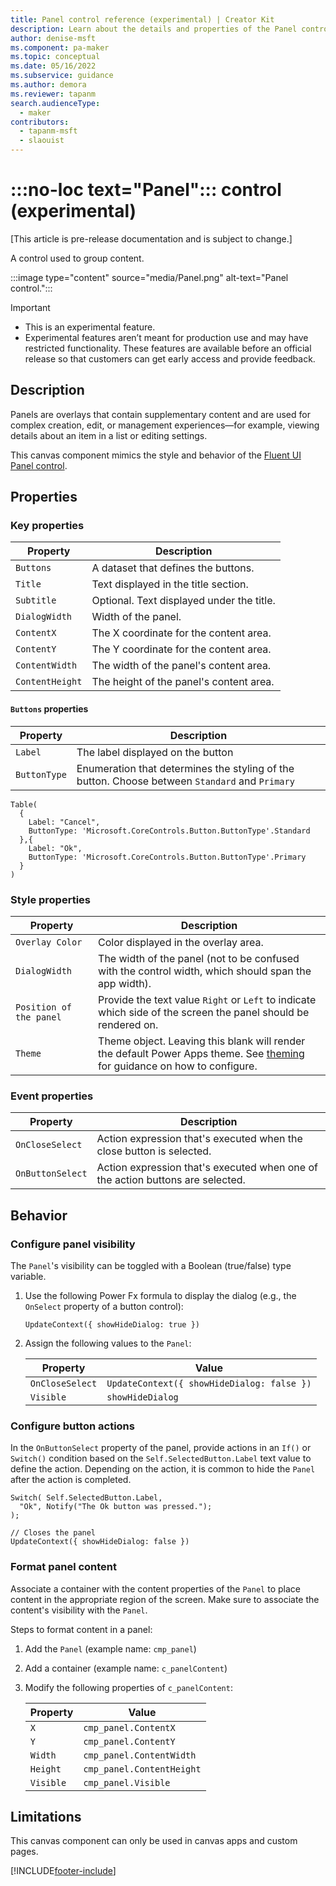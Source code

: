 ```yaml
---
title: Panel control reference (experimental) | Creator Kit
description: Learn about the details and properties of the Panel control in the Creator Kit.
author: denise-msft
ms.component: pa-maker
ms.topic: conceptual
ms.date: 05/16/2022
ms.subservice: guidance
ms.author: demora
ms.reviewer: tapanm
search.audienceType: 
  - maker
contributors:
  - tapanm-msft
  - slaouist
---
```

# :::no-loc text="Panel"::: control (experimental)

[This article is pre-release documentation and is subject to change.]

A control used to group content.

:::image type="content" source="media/Panel.png" alt-text="Panel control.":::

> [!IMPORTANT]
> - This is an experimental feature.
> - Experimental features aren’t meant for production use and may have restricted functionality. These features are available before an official release so that customers can get early access and provide feedback.

## Description

Panels are overlays that contain supplementary content and are used for complex creation, edit, or management experiences—for example, viewing details about an item in a list or editing settings.

This canvas component mimics the style and behavior of the [Fluent UI Panel control](https://developer.microsoft.com/fluentui#/controls/web/Panel).

## Properties

### Key properties

| Property | Description |
| -------- | ----------- |
| `Buttons` | A dataset that defines the buttons. |
| `Title` | Text displayed in the title section. |
| `Subtitle` | Optional. Text displayed under the title. |
| `DialogWidth` | Width of the panel. |
| `ContentX` | The X coordinate for the content area. |
| `ContentY` | The Y coordinate for the content area. |
| `ContentWidth` | The width of the panel's content area. |
| `ContentHeight` | The height of the panel's content area. |

#### `Buttons` properties

| Property | Description |
| -------- | ----------- |
| `Label` | The label displayed on the button |
| `ButtonType` | Enumeration that determines the styling of the button. Choose between `Standard` and `Primary` |

```power-fx
Table(
  {
    Label: "Cancel",
    ButtonType: 'Microsoft.CoreControls.Button.ButtonType'.Standard 
  },{
    Label: "Ok", 
    ButtonType: 'Microsoft.CoreControls.Button.ButtonType'.Primary
  }
)
```

### Style properties

| Property | Description |
| -------- | ----------- |
| `Overlay Color` | Color displayed in the overlay area. |
| `DialogWidth` | The width of the panel (not to be confused with the control width, which should span the app width). |
| `Position of the panel` | Provide the text value `Right` or `Left` to indicate which side of the screen the panel should be rendered on. |
| `Theme` | Theme object. Leaving this blank will render the default Power Apps theme. See [theming](theme.md) for guidance on how to configure. |

### Event properties

| Property | Description |
| -------- | ----------- |
| `OnCloseSelect` | Action expression that's executed when the close button is selected. |
| `OnButtonSelect` | Action expression that's executed when one of the action buttons are selected. |

## Behavior

### Configure panel visibility

The `Panel`'s visibility can be toggled with a Boolean (true/false) type variable.

1. Use the following Power Fx formula to display the dialog (e.g., the `OnSelect` property of a button control):

    ```power-fx
    UpdateContext({ showHideDialog: true })
    ```

1. Assign the following values to the `Panel`:

    |Property|Value|
    |-|-|
    |`OnCloseSelect`|`UpdateContext({ showHideDialog: false })`|
    |`Visible`| `showHideDialog` |

### Configure button actions

In the `OnButtonSelect` property of the panel, provide actions in an `If()` or `Switch()` condition based on the `Self.SelectedButton.Label` text value to define the action. Depending on the action, it is common to hide the `Panel` after the action is completed.

```power-fx
Switch( Self.SelectedButton.Label,
  "Ok", Notify("The Ok button was pressed.");
);

// Closes the panel
UpdateContext({ showHideDialog: false })
```

### Format panel content

Associate a container with the content properties of the `Panel` to place content in the appropriate region of the screen. Make sure to associate the content's visibility with the `Panel`.

Steps to format content in a panel:
1. Add the `Panel` (example name: `cmp_panel`)
1. Add a container (example name: `c_panelContent`)
1. Modify the following properties of `c_panelContent`:

    |Property|Value|
    |-|-|
    |`X`| `cmp_panel.ContentX` |
    |`Y`| `cmp_panel.ContentY` |
    |`Width`| `cmp_panel.ContentWidth` |
    |`Height`| `cmp_panel.ContentHeight` |
    |`Visible`| `cmp_panel.Visible` | 

## Limitations

This canvas component can only be used in canvas apps and custom pages.

[!INCLUDE[footer-include](../../includes/footer-banner.md)]
